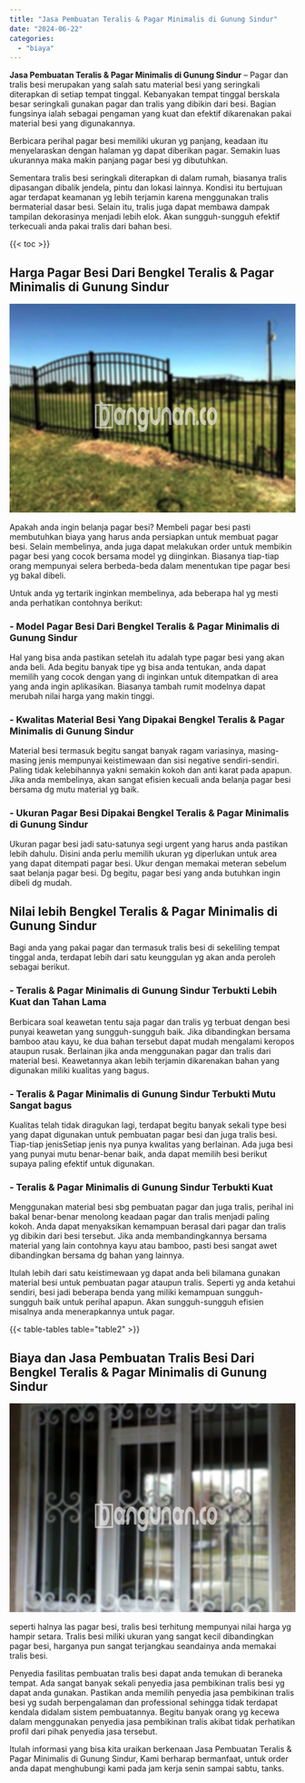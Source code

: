 ```yaml
---
title: "Jasa Pembuatan Teralis & Pagar Minimalis di Gunung Sindur"
date: "2024-06-22"
categories: 
  - "biaya"
---
```


**Jasa Pembuatan Teralis & Pagar Minimalis di Gunung Sindur** – Pagar dan tralis besi merupakan yang salah satu material besi yang seringkali diterapkan di setiap tempat tinggal. Kebanyakan tempat tinggal berskala besar seringkali gunakan pagar dan tralis yang dibikin dari besi. Bagian fungsinya ialah sebagai pengaman yang kuat dan efektif dikarenakan pakai material besi yang digunakannya.

Berbicara perihal pagar besi memiliki ukuran yg panjang, keadaan itu menyelaraskan dengan halaman yg dapat diberikan pagar. Semakin luas ukurannya maka makin panjang pagar besi yg dibutuhkan.

Sementara tralis besi seringkali diterapkan di dalam rumah, biasanya tralis dipasangan dibalik jendela, pintu dan lokasi lainnya. Kondisi itu bertujuan agar terdapat keamanan yg lebih terjamin karena menggunakan tralis bermaterial dasar besi. Selain itu, tralis juga dapat membawa dampak tampilan dekorasinya menjadi lebih elok. Akan sungguh-sungguh efektif terkecuali anda pakai tralis dari bahan besi.

{{< toc >}}

## Harga Pagar Besi Dari Bengkel Teralis & Pagar Minimalis di Gunung Sindur

![Jasa Pembuatan Teralis & Pagar Minimalis di Gunung Sindur](/images/pagar-minimalis-murah-02.png)

Apakah anda ingin belanja pagar besi? Membeli pagar besi pasti membutuhkan biaya yang harus anda persiapkan untuk membuat pagar besi. Selain membelinya, anda juga dapat melakukan order untuk membikin pagar besi yang cocok bersama model yg diinginkan. Biasanya tiap-tiap orang mempunyai selera berbeda-beda dalam menentukan tipe pagar besi yg bakal dibeli.

Untuk anda yg tertarik inginkan membelinya, ada beberapa hal yg mesti anda perhatikan contohnya berikut:
### \- Model Pagar Besi Dari Bengkel Teralis & Pagar Minimalis di Gunung Sindur

Hal yang bisa anda pastikan setelah itu adalah type pagar besi yang akan anda beli. Ada begitu banyak tipe yg bisa anda tentukan, anda dapat memilih yang cocok dengan yang di inginkan untuk ditempatkan di area yang anda ingin aplikasikan. Biasanya tambah rumit modelnya dapat merubah nilai harga yang makin tinggi.

### \- Kwalitas Material Besi Yang Dipakai Bengkel Teralis & Pagar Minimalis di Gunung Sindur

Material besi termasuk begitu sangat banyak ragam variasinya, masing-masing jenis mempunyai keistimewaan dan sisi negative sendiri-sendiri. Paling tidak kelebihannya yakni semakin kokoh dan anti karat pada apapun. Jika anda membelinya, akan sangat efisien kecuali anda belanja pagar besi bersama dg mutu material yg baik.

### \- Ukuran Pagar Besi Dipakai Bengkel Teralis & Pagar Minimalis di Gunung Sindur

Ukuran pagar besi jadi satu-satunya segi urgent yang harus anda pastikan lebih dahulu. Disini anda perlu memilih ukuran yg diperlukan untuk area yang dapat ditempati pagar besi. Ukur dengan memakai meteran sebelum saat belanja pagar besi. Dg begitu, pagar besi yang anda butuhkan ingin dibeli dg mudah.

## Nilai lebih Bengkel Teralis & Pagar Minimalis di Gunung Sindur

Bagi anda yang pakai pagar dan termasuk tralis besi di sekeliling tempat tinggal anda, terdapat lebih dari satu keunggulan yg akan anda peroleh sebagai berikut.

### \- Teralis & Pagar Minimalis di Gunung Sindur Terbukti Lebih Kuat dan Tahan Lama

Berbicara soal keawetan tentu saja pagar dan tralis yg terbuat dengan besi punyai keawetan yang sungguh-sungguh baik. Jika dibandingkan bersama bamboo atau kayu, ke dua bahan tersebut dapat mudah mengalami keropos ataupun rusak. Berlainan jika anda menggunakan pagar dan tralis dari material besi. Keawetannya akan lebih terjamin dikarenakan bahan yang digunakan miliki kualitas yang bagus.

### \- Teralis & Pagar Minimalis di Gunung Sindur Terbukti Mutu Sangat bagus

Kualitas telah tidak diragukan lagi, terdapat begitu banyak sekali type besi yang dapat digunakan untuk pembuatan pagar besi dan juga tralis besi. Tiap-tiap jenisSetiap jenis nya punya kwalitas yang berlainan. Ada juga besi yang punyai mutu benar-benar baik, anda dapat memilih besi berikut supaya paling efektif untuk digunakan.

### \- Teralis & Pagar Minimalis di Gunung Sindur Terbukti Kuat

Menggunakan material besi sbg pembuatan pagar dan juga tralis, perihal ini bakal benar-benar menolong keadaan pagar dan tralis menjadi paling kokoh. Anda dapat menyaksikan kemampuan berasal dari pagar dan tralis yg dibikin dari besi tersebut. Jika anda membandingkannya bersama material yang lain contohnya kayu atau bamboo, pasti besi sangat awet dibandingkan bersama dg bahan yang lainnya.

Itulah lebih dari satu keistimewaan yg dapat anda beli bilamana gunakan material besi untuk pembuatan pagar ataupun tralis. Seperti yg anda ketahui sendiri, besi jadi beberapa benda yang miliki kemampuan sungguh-sungguh baik untuk perihal apapun. Akan sungguh-sungguh efisien misalnya anda menerapkannya untuk pagar.

{{< table-tables table="table2" >}}

## Biaya dan Jasa Pembuatan Tralis Besi Dari Bengkel Teralis & Pagar Minimalis di Gunung Sindur

![Jasa Pembuatan Teralis & Pagar Minimalis di Gunung Sindur](/images/teralis-minimalis-murah-06.png)

seperti halnya las pagar besi, tralis besi terhitung mempunyai nilai harga yg hampir setara. Tralis besi miliki ukuran yang sangat kecil dibandingkan pagar besi, harganya pun sangat terjangkau seandainya anda memakai tralis besi.

Penyedia fasilitas pembuatan tralis besi dapat anda temukan di beraneka tempat. Ada sangat banyak sekali penyedia jasa pembikinan tralis besi yg dapat anda gunakan. Pastikan anda memilih penyedia jasa pembikinan tralis besi yg sudah berpengalaman dan professional sehingga tidak terdapat kendala didalam sistem pembuatannya. Begitu banyak orang yg kecewa dalam menggunakan penyedia jasa pembikinan tralis akibat tidak perhatikan profil dari pihak penyedia jasa tersebut.

Itulah informasi yang bisa kita uraikan berkenaan Jasa Pembuatan Teralis & Pagar Minimalis di Gunung Sindur, Kami berharap bermanfaat, untuk order anda dapat menghubungi kami pada jam kerja senin sampai sabtu, tanks.
